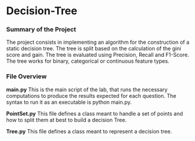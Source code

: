 # Decision-Tree
### Summary of the Project
The project consists in implementing an algorithm for the construction of a static decision tree. The tree is split based on the calculation of the gini score and gain. The tree is evaluated using Precision, Recall and F1-Score. The tree works for binary, categorical or continuous feature types. 
### File Overview
**main.py** This is the main script of the lab, that runs the necessary computations to produce the results expected for each question. The syntax to
run it as an executable is python main.py. 

**PointSet.py** This file defines a class meant to handle a set of points and how
to split them at best to build a decision Tree. 

**Tree.py** This file defines a class meant to represent a decision tree.
